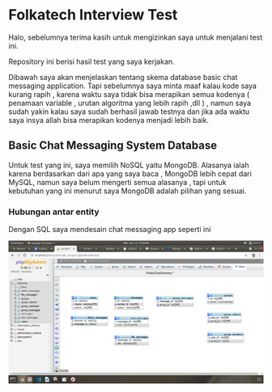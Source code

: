 <h1>Folkatech Interview Test</h1>

Halo, sebelumnya terima kasih untuk mengizinkan saya untuk menjalani test ini. 

Repository ini berisi hasil test yang saya kerjakan. 

Dibawah saya akan menjelaskan tentang skema database basic chat messaging application. Tapi sebelumnya saya minta maaf kalau kode saya kurang rapih , karena waktu saya
tidak bisa merapikan semua kodenya ( penamaan variable , urutan algoritma yang lebih rapih ,dll ) , namun saya sudah yakin kalau saya sudah berhasil jawab testnya dan 
jika ada waktu saya insya allah bisa merapikan kodenya menjadi lebih baik. 

<h2>Basic Chat Messaging System Database</h2>



Untuk test yang ini, saya memilih NoSQL yaitu MongoDB. Alasanya ialah karena berdasarkan dari apa yang saya baca , MongoDB lebih cepat dari MySQL, namun saya belum mengerti semua alasanya , tapi untuk kebutuhan yang ini menurut saya MongoDB adalah pilihan yang sesuai.

<h3>Hubungan antar entity</h3>

Dengan SQL saya mendesain chat messaging app seperti ini 

<img src="chat_sql_schema.png" />




